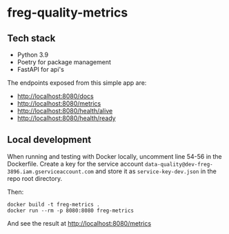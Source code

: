 # freg-quality-metrics

## Tech stack

* Python 3.9
* Poetry for package management
* FastAPI for api's


The endpoints exposed from this simple app are:

* <http://localhost:8080/docs>
* <http://localhost:8080/metrics>
* <http://localhost:8080/health/alive>
* <http://localhost:8080/health/ready>

## Local development

When running and testing with Docker locally, uncomment line 54-56 in the Dockerfile.
Create a key for the service account `data-quality@dev-freg-3896.iam.gserviceaccount.com`
and store it as `service-key-dev.json` in the repo root directory.

Then:
```shell
docker build -t freg-metrics .
docker run --rm -p 8080:8080 freg-metrics
```
And see the result at <http://localhost:8080/metrics>


